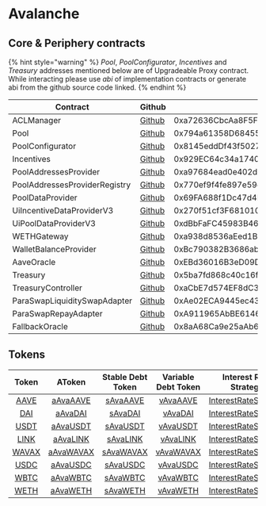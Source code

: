 # Avalanche

## Core & Periphery contracts

{% hint style="warning" %}
_Pool_, _PoolConfigurator_, _Incentives_ and _Treasury_ addresses mentioned below are of Upgradeable Proxy contract. While interacting please use _abi_ of implementation contracts or generate abi from the github source code linked.&#x20;
{% endhint %}

| Contract                      | Github                                                                                                                        | Address                                    |
| ----------------------------- | ----------------------------------------------------------------------------------------------------------------------------- | ------------------------------------------ |
| ACLManager                    | [Github](https://github.com/aave/aave-v3-core/blob/master/contracts/protocol/configuration/ACLManager.sol)                    | 0xa72636CbcAa8F5FF95B2cc47F3CDEe83F3294a0B |
| Pool                          | [Github](https://github.com/aave/aave-v3-core/blob/master/contracts/protocol/pool/Pool.sol)                                   | 0x794a61358D6845594F94dc1DB02A252b5b4814aD |
| PoolConfigurator              | [Github](https://github.com/aave/aave-v3-core/blob/master/contracts/protocol/pool/PoolConfigurator.sol)                       | 0x8145eddDf43f50276641b55bd3AD95944510021E |
| Incentives                    | [Github](https://github.com/aave/aave-v3-periphery/blob/master/contracts/rewards/RewardsController.sol)                       | 0x929EC64c34a17401F460460D4B9390518E5B473e |
| PoolAddressesProvider         | [Github](https://github.com/aave/aave-v3-core/blob/master/contracts/protocol/configuration/PoolAddressesProvider.sol)         | 0xa97684ead0e402dC232d5A977953DF7ECBaB3CDb |
| PoolAddressesProviderRegistry | [Github](https://github.com/aave/aave-v3-core/blob/master/contracts/protocol/configuration/PoolAddressesProviderRegistry.sol) | 0x770ef9f4fe897e59daCc474EF11238303F9552b6 |
| PoolDataProvider              | [Github](https://github.com/aave/aave-v3-core/blob/master/contracts/misc/AaveProtocolDataProvider.sol)                        | 0x69FA688f1Dc47d4B5d8029D5a35FB7a548310654 |
| UiIncentiveDataProviderV3     | [Github](https://github.com/aave/aave-v3-periphery/blob/master/contracts/misc/UiIncentiveDataProviderV3.sol)                  | 0x270f51cf3F681010B46f5c4Ee2aD5120Db33026F |
| UiPoolDataProviderV3          | [Github](https://github.com/aave/aave-v3-periphery/blob/master/contracts/misc/UiPoolDataProviderV3.sol)                       | 0xdBbFaFC45983B4659E368a3025b81f69Ab6E5093 |
| WETHGateway                   | [Github](https://github.com/aave/aave-v3-periphery/blob/master/contracts/misc/WETHGateway.sol)                                | 0xa938d8536aEed1Bd48f548380394Ab30Aa11B00E |
| WalletBalanceProvider         | [Github](https://github.com/aave/aave-v3-periphery/blob/master/contracts/misc/WalletBalanceProvider.sol)                      | 0xBc790382B3686abffE4be14A030A96aC6154023a |
| AaveOracle                    | [Github](https://github.com/aave/aave-v3-core/blob/master/contracts/misc/AaveOracle.sol)                                      | 0xEBd36016B3eD09D4693Ed4251c67Bd858c3c7C9C |
| Treasury                      | [Github](https://github.com/aave/aave-v3-periphery/blob/master/contracts/treasury/Collector.sol)                              | 0x5ba7fd868c40c16f7aDfAe6CF87121E13FC2F7a0 |
| TreasuryController            | [Github](https://github.com/aave/aave-v3-periphery/blob/master/contracts/treasury/CollectorController.sol)                    | 0xaCbE7d574EF8dC39435577eb638167Aca74F79f0 |
| ParaSwapLiquiditySwapAdapter  | [Github](https://github.com/aave/aave-v3-periphery/blob/master/contracts/adapters/paraswap/ParaSwapLiquiditySwapAdapter.sol)  | 0xAe02ECA9445ec43B53118DD41658DB17eaB55987 |
| ParaSwapRepayAdapter          | [Github](https://github.com/aave/aave-v3-periphery/blob/master/contracts/adapters/paraswap/ParaSwapRepayAdapter.sol)          | 0xA911965AbBE61460cB91f8259a8dF8509D877EBc |
| FallbackOracle                | [Github](https://github.com/aave/aave-v3-core/blob/master/contracts/mocks/oracle/PriceOracle.sol)                             | 0x8aA68Ca9e25aAb6f9f41bF341d12Ab407AE099E2 |

## Tokens

| Token   | AToken | Stable Debt Token  | Variable Debt Token  | Interest Rate Strategy |
| :-----: | :----: | :----------------: | :------------------: | :--------------------: |
| [AAVE](https://snowtrace.io/address/0x63a72806098bd3d9520cc43356dd78afe5d386d9) | [aAvaAAVE](https://snowtrace.io/address/0xf329e36C7bF6E5E86ce2150875a84Ce77f477375) | [sAvaAAVE](https://snowtrace.io/address/0xfAeF6A702D15428E588d4C0614AEFb4348D83D48) | [vAvaAAVE](https://snowtrace.io/address/0xE80761Ea617F66F96274eA5e8c37f03960ecC679) | [InterestRateStrategy](https://snowtrace.io/address/0x79a906e8c998d2fb5C5D66d23c4c5416Fe0168D6#code) |
| [DAI](https://snowtrace.io/address/0xd586E7F844cEa2F87f50152665BCbc2C279D8d70) | [aAvaDAI](https://snowtrace.io/address/0x82E64f49Ed5EC1bC6e43DAD4FC8Af9bb3A2312EE) | [sAvaDAI](https://snowtrace.io/address/0xd94112B5B62d53C9402e7A60289c6810dEF1dC9B) | [vAvaDAI](https://snowtrace.io/address/0x8619d80FB0141ba7F184CbF22fd724116D9f7ffC)| [InterestRateStrategy](https://snowtrace.io/address/0xfab05a6aF585da2F96e21452F91E812452996BD3#code) |
| [USDT](https://snowtrace.io/address/0x9702230A8Ea53601f5cD2dc00fDBc13d4dF4A8c7#code) | [aAvaUSDT](https://snowtrace.io/address/0x6ab707Aca953eDAeFBc4fD23bA73294241490620#code) | [sAvaUSDT](https://snowtrace.io/address/0x70eFfc565DB6EEf7B927610155602d31b670e802#code) | [vAvaUSDT](https://snowtrace.io/address/0xfb00AC187a8Eb5AFAE4eACE434F493Eb62672df7#code) | [InterestRateStrategy](https://snowtrace.io/address/0xf4a0039F2d4a2EaD5216AbB6Ae4C4C3AA2dB9b82#code) |
| [LINK](https://snowtrace.io/address/0x5947BB275c521040051D82396192181b413227A3) | [aAvaLINK](https://snowtrace.io/address/0x191c10Aa4AF7C30e871E70C95dB0E4eb77237530) | [sAvaLINK](https://snowtrace.io/address/0x89D976629b7055ff1ca02b927BA3e020F22A44e4#code) | [vAvaLINK](https://snowtrace.io/address/0x953A573793604aF8d41F306FEb8274190dB4aE0e) | [InterestRateStrategy](https://snowtrace.io/address/0x79a906e8c998d2fb5C5D66d23c4c5416Fe0168D6#code) |
| [WAVAX](https://snowtrace.io/address/0xB31f66AA3C1e785363F0875A1B74E27b85FD66c7) | [aAvaWAVAX](https://snowtrace.io/address/0x6d80113e533a2C0fe82EaBD35f1875DcEA89Ea97) | [sAvaWAVAX](https://snowtrace.io/address/0xF15F26710c827DDe8ACBA678682F3Ce24f2Fb56E#code) | [vAvaWAVAX](https://snowtrace.io/address/0x4a1c3aD6Ed28a636ee1751C69071f6be75DEb8B8) | [InterestRateStrategy](https://snowtrace.io/address/0x79a906e8c998d2fb5C5D66d23c4c5416Fe0168D6#code) |
| [USDC](https://snowtrace.io/address/0xB97EF9Ef8734C71904D8002F8b6Bc66Dd9c48a6E) | [aAvaUSDC](https://snowtrace.io/address/0x625E7708f30cA75bfd92586e17077590C60eb4cD) | [sAvaUSDC](https://snowtrace.io/address/0x307ffe186F84a3bc2613D1eA417A5737D69A7007#code) | [vAvaUSDC](https://snowtrace.io/address/0xFCCf3cAbbe80101232d343252614b6A3eE81C989) | [InterestRateStrategy](https://snowtrace.io/address/0xf4a0039F2d4a2EaD5216AbB6Ae4C4C3AA2dB9b82#code) |
| [WBTC](https://snowtrace.io/address/0x50b7545627a5162F82A992c33b87aDc75187B218) | [aAvaWBTC](https://snowtrace.io/address/0x078f358208685046a11C85e8ad32895DED33A249) | [sAvaWBTC](https://snowtrace.io/address/0x633b207Dd676331c413D4C013a6294B0FE47cD0e#code) | [vAvaWBTC](https://snowtrace.io/address/0x92b42c66840C7AD907b4BF74879FF3eF7c529473) | [InterestRateStrategy](https://snowtrace.io/address/0x79a906e8c998d2fb5C5D66d23c4c5416Fe0168D6#code) |
| [WETH](https://snowtrace.io/address/0x49D5c2BdFfac6CE2BFdB6640F4F80f226bc10bAB) | [aAvaWETH](https://snowtrace.io/address/0xe50fA9b3c56FfB159cB0FCA61F5c9D750e8128c8) | [sAvaWETH](https://snowtrace.io/address/0xD8Ad37849950903571df17049516a5CD4cbE55F6#code) | [vAvaWETH](https://snowtrace.io/address/0x0c84331e39d6658Cd6e6b9ba04736cC4c4734351) | [InterestRateStrategy](https://snowtrace.io/address/0x79a906e8c998d2fb5C5D66d23c4c5416Fe0168D6#code) |
